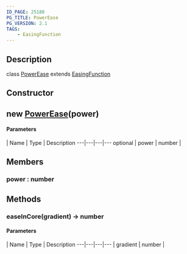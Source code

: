 ```yaml
---
ID_PAGE: 25180
PG_TITLE: PowerEase
PG_VERSION: 2.1
TAGS:
    - EasingFunction
---
```

## Description

class [PowerEase](/classes/2.3/PowerEase) extends [EasingFunction](/classes/2.3/EasingFunction)



## Constructor

## new [PowerEase](/classes/2.3/PowerEase)(power)



#### Parameters
 | Name | Type | Description
---|---|---|---
optional | power | number |   

## Members

### power : number



## Methods

### easeInCore(gradient) &rarr; number



#### Parameters
 | Name | Type | Description
---|---|---|---
 | gradient | number |   

